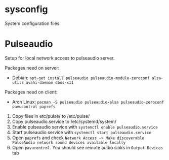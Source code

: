 # sysconfig
System configuration files

# Pulseaudio
Setup for local network access to pulseaudio server.

Packages need on server:
- Debian: `apt-get install pulseaudio pulseaudio-module-zeroconf alsa-utils avahi-daemon dbus-x11`

Packages need on client:
- Arch Linux: `pacman -S pulseaudio pulseaudio-alsa pulseaudio-zeroconf pavucontrol paprefs`

1. Copy files in etc/pulse/ to /etc/pulse/
2. Copy pulseaudio.service to /etc/systemd/system/
3. Enable pulseaudio service with `systemctl enable pulseaudio.service`
4. Start pulseaudio service with `systemctl start pulseaudio.service`
5. Open `paprefs` and check `Network Access -> Make discoverable PulseAudio network sound devices available locally`
6. Open `pavucontrol`. You should see remote audio sinks in `Output Devices` tab
